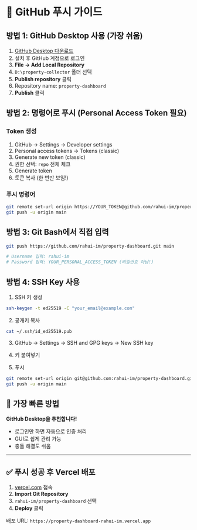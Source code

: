 # 🚀 GitHub 푸시 가이드

## 방법 1: GitHub Desktop 사용 (가장 쉬움)

1. [GitHub Desktop 다운로드](https://desktop.github.com/)
2. 설치 후 GitHub 계정으로 로그인
3. **File → Add Local Repository**
4. `D:\property-collector` 폴더 선택
5. **Publish repository** 클릭
6. Repository name: `property-dashboard`
7. **Publish** 클릭

## 방법 2: 명령어로 푸시 (Personal Access Token 필요)

### Token 생성
1. GitHub → Settings → Developer settings
2. Personal access tokens → Tokens (classic)
3. Generate new token (classic)
4. 권한 선택: `repo` 전체 체크
5. Generate token
6. 토큰 복사 (한 번만 보임!)

### 푸시 명령어
```bash
git remote set-url origin https://YOUR_TOKEN@github.com/rahui-im/property-dashboard.git
git push -u origin main
```

## 방법 3: Git Bash에서 직접 입력

```bash
git push https://github.com/rahui-im/property-dashboard.git main

# Username 입력: rahui-im
# Password 입력: YOUR_PERSONAL_ACCESS_TOKEN (비밀번호 아님!)
```

## 방법 4: SSH Key 사용

1. SSH 키 생성
```bash
ssh-keygen -t ed25519 -C "your_email@example.com"
```

2. 공개키 복사
```bash
cat ~/.ssh/id_ed25519.pub
```

3. GitHub → Settings → SSH and GPG keys → New SSH key
4. 키 붙여넣기

5. 푸시
```bash
git remote set-url origin git@github.com:rahui-im/property-dashboard.git
git push -u origin main
```

## 🎯 가장 빠른 방법

**GitHub Desktop을 추천합니다!**
- 로그인만 하면 자동으로 인증 처리
- GUI로 쉽게 관리 가능
- 충돌 해결도 쉬움

---

## ✅ 푸시 성공 후 Vercel 배포

1. [vercel.com](https://vercel.com) 접속
2. **Import Git Repository**
3. `rahui-im/property-dashboard` 선택
4. **Deploy** 클릭

배포 URL: `https://property-dashboard-rahui-im.vercel.app`